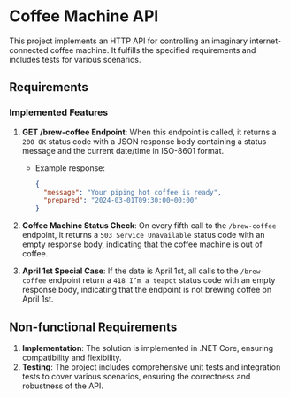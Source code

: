 # Coffee Machine API

This project implements an HTTP API for controlling an imaginary internet-connected coffee machine. It fulfills the specified requirements and includes tests for various scenarios.

## Requirements

### Implemented Features

1. **GET /brew-coffee Endpoint**: When this endpoint is called, it returns a `200 OK` status code with a JSON response body containing a status message and the current date/time in ISO-8601 format.
    - Example response:
      ```json
      {
        "message": "Your piping hot coffee is ready",
        "prepared": "2024-03-01T09:30:00+00:00"
      }
      ```

2. **Coffee Machine Status Check**: On every fifth call to the `/brew-coffee` endpoint, it returns a `503 Service Unavailable` status code with an empty response body, indicating that the coffee machine is out of coffee.

3. **April 1st Special Case**: If the date is April 1st, all calls to the `/brew-coffee` endpoint return a `418 I’m a teapot` status code with an empty response body, indicating that the endpoint is not brewing coffee on April 1st.

## Non-functional Requirements

1. **Implementation**: The solution is implemented in .NET Core, ensuring compatibility and flexibility.
2. **Testing**: The project includes comprehensive unit tests and integration tests to cover various scenarios, ensuring the correctness and robustness of the API.
